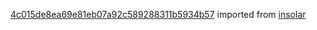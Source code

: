 [4c015de8ea69e81eb07a92c589288311b5934b57](https://github.com/insolar/insolar/commit/4c015de8ea69e81eb07a92c589288311b5934b57) imported from [insolar](https://github.com/insolar/insolar)
